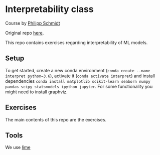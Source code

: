 # Interpretability class

Course by [Philipp Schmidt](https://github.com/tdhd)

Original repo [here](https://github.com/tdhd/interpretability-class).

This repo contains exercises regarding interpretability of ML models.

## Setup

To get started, create a new conda environment (`conda create --name interpret python=3.6`), activate it (`conda activate interpret`) and install dependencies `conda install matplotlib scikit-learn seaborn numpy pandas scipy statsmodels ipython jupyter`. For some functionality you might need to install graphviz.

## Exercises

The main contents of this repo are the exercises.

## Tools

We use [lime](https://github.com/marcotcr/lime)
